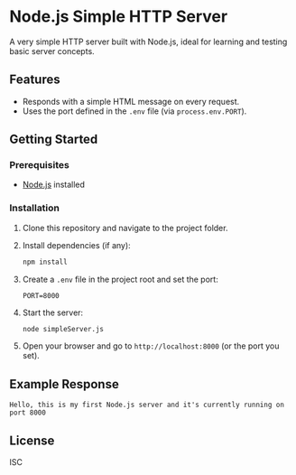 # Node.js Simple HTTP Server

A very simple HTTP server built with Node.js, ideal for learning and testing basic server concepts.

## Features

- Responds with a simple HTML message on every request.
- Uses the port defined in the `.env` file (via `process.env.PORT`).

## Getting Started

### Prerequisites

- [Node.js](https://nodejs.org/) installed

### Installation

1. Clone this repository and navigate to the project folder.

2. Install dependencies (if any):
   ```bash
   npm install
   ```

3. Create a `.env` file in the project root and set the port:
   ```
   PORT=8000
   ```

4. Start the server:
   ```bash
   node simpleServer.js
   ```

5. Open your browser and go to `http://localhost:8000` (or the port you set).

## Example Response

```
Hello, this is my first Node.js server and it's currently running on port 8000
```

## License

ISC
```
